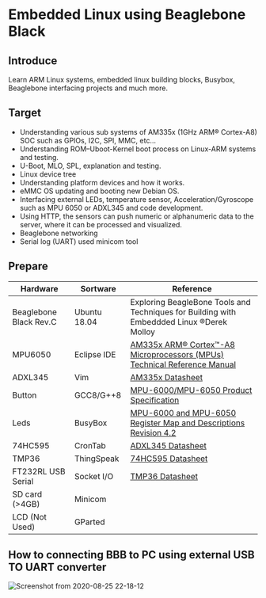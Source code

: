 <h1> Embedded Linux using Beaglebone Black </h1>

## Introduce
Learn ARM Linux systems, embedded linux building blocks, Busybox, Beaglebone interfacing projects and much more.

## Target
- Understanding various sub systems of AM335x (1GHz ARM® Cortex-A8) SOC such as GPIOs, I2C, SPI, MMC, etc...
- Understanding ROM–Uboot-Kernel boot process on Linux-ARM systems and testing.
- U-Boot, MLO, SPL, explanation and testing.
- Linux device tree
- Understanding platform devices and how it works.
- eMMC OS updating and booting new Debian OS.
- Interfacing external LEDs, temperature sensor, Acceleration/Gyroscope such as MPU 6050 or ADXL345 and code development.
- Using HTTP, the sensors can push numeric or alphanumeric data to the server, where it can be processed and visualized.
- Beaglebone networking
- Serial log (UART) used minicom tool

## Prepare

| Hardware             |Sortware      |Reference                                                                                |
|----------------------|--------------|-----------------------------------------------------------------------------------------|
|Beaglebone Black Rev.C|Ubuntu 18.04  |Exploring BeagleBone Tools and Techniques for Building with Embeddded Linux ®Derek Molloy|
|MPU6050               |Eclipse IDE   |[AM335x ARM® Cortex™-A8 Microprocessors (MPUs) Technical Reference Manual](https://e2e.ti.com/cfs-file/__key/communityserver-discussions-components-files/790/AM335x_5F00_techincal_5F00_reference_5F00_manual.pdf)|
|ADXL345               |Vim           |[AM335x Datasheet](https://www.ti.com/lit/ds/sprs717l/sprs717l.pdf?ts=1598362140689&ref_url=https%253A%252F%252Fwww.google.com%252F)|
|Button                |GCC8/G++8     |[MPU-6000/MPU-6050 Product Specification](https://invensense.tdk.com/wp-content/uploads/2015/02/MPU-6000-Datasheet1.pdf)|  
|Leds                  |BusyBox       |[MPU-6000 and MPU-6050 Register Map and Descriptions Revision 4.2](https://invensense.tdk.com/wp-content/uploads/2015/02/MPU-6000-Register-Map1.pdf)|
|74HC595               |CronTab       |[ADXL345 Datasheet](https://www.analog.com/media/en/technical-documentation/data-sheets/ADXL345.pdf)|
|TMP36                 |ThingSpeak    |[74HC595 Datasheet](https://www.onsemi.com/pub/Collateral/MC74HC595-D.PDF)|
|FT232RL USB Serial    |Socket I/O    |[TMP36 Datasheet](https://www.analog.com/media/en/technical-documentation/data-sheets/TMP35_36_37.pdf)|
|SD card (>4GB)        |Minicom
|LCD (Not Used)        |GParted

## How to connecting BBB to PC using external USB TO UART converter
![Screenshot from 2020-08-25 22-18-12](https://user-images.githubusercontent.com/32474027/91179255-3c4f7a00-e721-11ea-8006-a49083c3fb5e.png)

## 
